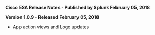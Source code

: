 **Cisco ESA Release Notes - Published by Splunk February 05, 2018**


**Version 1.0.9 - Released February 05, 2018**

* App action views and Logo updates
